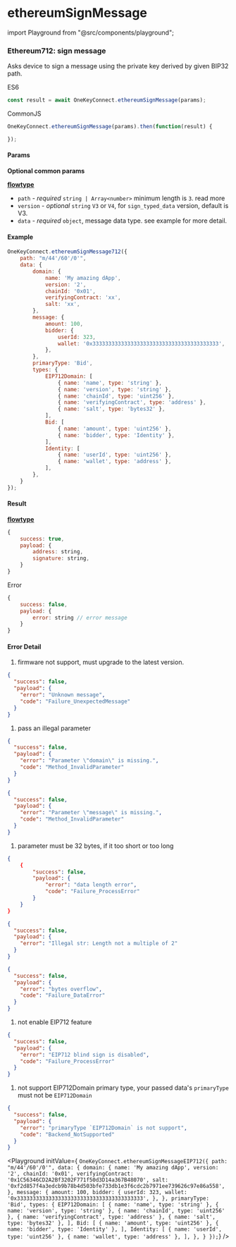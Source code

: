 # ethereumSignMessage

import Playground from "@src/components/playground";

### Ethereum712: sign message

Asks device to sign a message using the private key derived by given BIP32 path.

ES6

```javascript
const result = await OneKeyConnect.ethereumSignMessage(params);
```

CommonJS

```javascript
OneKeyConnect.ethereumSignMessage(params).then(function(result) {

});
```

#### Params

**Optional common params**

[**flowtype**](https://github.com/OneKeyHQ/connect/blob/onekey/src/js/types/params.js#L64-L67)

* `path` - _required_ `string | Array<number>` minimum length is `3`. read more
* `version` - _optional_ `string` `V3` or `V4`, for `sign_typed_data` version, default is V3.
* `data` - _required_ `object`, message data type. see example for more detail.

#### Example

```javascript
OneKeyConnect.ethereumSignMessage712({
    path: "m/44'/60'/0'",
    data: {
        domain: {
            name: 'My amazing dApp',
            version: '2',
            chainId: '0x01',
            verifyingContract: 'xx',
            salt: 'xx',
        },
        message: {
            amount: 100,
            bidder: {
                userId: 323,
                wallet: '0x3333333333333333333333333333333333333333',
            },
        },
        primaryType: 'Bid',
        types: {
            EIP712Domain: [
                { name: 'name', type: 'string' },
                { name: 'version', type: 'string' },
                { name: 'chainId', type: 'uint256' },
                { name: 'verifyingContract', type: 'address' },
                { name: 'salt', type: 'bytes32' },
            ],
            Bid: [
                { name: 'amount', type: 'uint256' },
                { name: 'bidder', type: 'Identity' },
            ],
            Identity: [
                { name: 'userId', type: 'uint256' },
                { name: 'wallet', type: 'address' },
            ],
        },
    }
});
```

#### Result

[**flowtype**](https://github.com/OneKeyHQ/connect/blob/onekey/src/js/types/response.js#L47-L50)

```javascript
{
    success: true,
    payload: {
        address: string,
        signature: string,
    }
}
```

Error

```javascript
{
    success: false,
    payload: {
        error: string // error message
    }
}
```

#### Error Detail

1. firmware not support, must upgrade to the latest version.

```json
{
  "success": false,
  "payload": {
    "error": "Unknown message",
    "code": "Failure_UnexpectedMessage"
  }
}
```

1. pass an illegal parameter

```json
{
  "success": false,
  "payload": {
    "error": "Parameter \"domain\" is missing.",
    "code": "Method_InvalidParameter"
  }
}

{
  "success": false,
  "payload": {
    "error": "Parameter \"message\" is missing.",
    "code": "Method_InvalidParameter"
  }
}
```

1. parameter must be 32 bytes, if it too short or too long

```json
{
    {
        "success": false,
        "payload": {
            "error": "data length error",
            "code": "Failure_ProcessError"
        }
    }
}

{
  "success": false,
  "payload": {
    "error": "Illegal str: Length not a multiple of 2"
  }
}

{
  "success": false,
  "payload": {
    "error": "bytes overflow",
    "code": "Failure_DataError"
  }
}
```

1. not enable EIP712 feature

```json
{
  "success": false,
  "payload": {
    "error": "EIP712 blind sign is disabled",
    "code": "Failure_ProcessError"
  }
}
```

1. not support EIP712Domain primary type, your passed data's `primaryType` must not be `EIP712Domain`

```json
{
  "success": false,
  "payload": {
    "error": "primaryType `EIP712Domain` is not support",
    "code": "Backend_NotSupported"
  }
}
```

\<Playground initValue={ `OneKeyConnect.ethereumSignMessageEIP712({ path: "m/44'/60'/0'", data: { domain: { name: 'My amazing dApp', version: '2', chainId: '0x01', verifyingContract: '0x1C56346CD2A2Bf3202F771f50d3D14a367B48070', salt: '0xf2d857f4a3edcb9b78b4d503bfe733db1e3f6cdc2b7971ee739626c97e86a558', }, message: { amount: 100, bidder: { userId: 323, wallet: '0x3333333333333333333333333333333333333333', }, }, primaryType: 'Bid', types: { EIP712Domain: [ { name: 'name', type: 'string' }, { name: 'version', type: 'string' }, { name: 'chainId', type: 'uint256' }, { name: 'verifyingContract', type: 'address' }, { name: 'salt', type: 'bytes32' }, ], Bid: [ { name: 'amount', type: 'uint256' }, { name: 'bidder', type: 'Identity' }, ], Identity: [ { name: 'userId', type: 'uint256' }, { name: 'wallet', type: 'address' }, ], }, } });`} />
